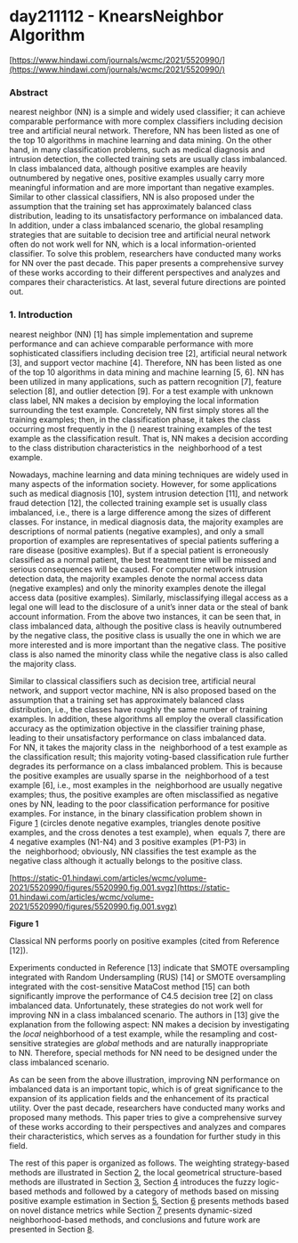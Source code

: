# day211112 - KnearsNeighbor Algorithm

[https://www.hindawi.com/journals/wcmc/2021/5520990/](https://www.hindawi.com/journals/wcmc/2021/5520990/)

### Abstract

nearest neighbor (NN) is a simple and widely used classifier; it can achieve comparable performance with more complex classifiers including decision tree and artificial neural network. Therefore, NN has been listed as one of the top 10 algorithms in machine learning and data mining. On the other hand, in many classification problems, such as medical diagnosis and intrusion detection, the collected training sets are usually class imbalanced. In class imbalanced data, although positive examples are heavily outnumbered by negative ones, positive examples usually carry more meaningful information and are more important than negative examples. Similar to other classical classifiers, NN is also proposed under the assumption that the training set has approximately balanced class distribution, leading to its unsatisfactory performance on imbalanced data. In addition, under a class imbalanced scenario, the global resampling strategies that are suitable to decision tree and artificial neural network often do not work well for NN, which is a local information-oriented classifier. To solve this problem, researchers have conducted many works for NN over the past decade. This paper presents a comprehensive survey of these works according to their different perspectives and analyzes and compares their characteristics. At last, several future directions are pointed out.

### 1. Introduction

nearest neighbor (NN) [1] has simple implementation and supreme performance and can achieve comparable performance with more sophisticated classifiers including decision tree [2], artificial neural network [3], and support vector machine [4]. Therefore, NN has been listed as one of the top 10 algorithms in data mining and machine learning [5, 6]. NN has been utilized in many applications, such as pattern recognition [7], feature selection [8], and outlier detection [9]. For a test example with unknown class label, NN makes a decision by employing the local information surrounding the test example. Concretely, NN first simply stores all the training examples; then, in the classification phase, it takes the class occurring most frequently in the () nearest training examples of the test example as the classification result. That is, NN makes a decision according to the class distribution characteristics in the  neighborhood of a test example.

Nowadays, machine learning and data mining techniques are widely used in many aspects of the information society. However, for some applications such as medical diagnosis [10], system intrusion detection [11], and network fraud detection [12], the collected training example set is usually class imbalanced, i.e., there is a large difference among the sizes of different classes. For instance, in medical diagnosis data, the majority examples are descriptions of normal patients (negative examples), and only a small proportion of examples are representatives of special patients suffering a rare disease (positive examples). But if a special patient is erroneously classified as a normal patient, the best treatment time will be missed and serious consequences will be caused. For computer network intrusion detection data, the majority examples denote the normal access data (negative examples) and only the minority examples denote the illegal access data (positive examples). Similarly, misclassifying illegal access as a legal one will lead to the disclosure of a unit’s inner data or the steal of bank account information. From the above two instances, it can be seen that, in class imbalanced data, although the positive class is heavily outnumbered by the negative class, the positive class is usually the one in which we are more interested and is more important than the negative class. The positive class is also named the minority class while the negative class is also called the majority class.

Similar to classical classifiers such as decision tree, artificial neural network, and support vector machine, NN is also proposed based on the assumption that a training set has approximately balanced class distribution, i.e., the classes have roughly the same number of training examples. In addition, these algorithms all employ the overall classification accuracy as the optimization objective in the classifier training phase, leading to their unsatisfactory performance on class imbalanced data. For NN, it takes the majority class in the  neighborhood of a test example as the classification result; this majority voting-based classification rule further degrades its performance on a class imbalanced problem. This is because the positive examples are usually sparse in the  neighborhood of a test example [6], i.e., most examples in the  neighborhood are usually negative examples; thus, the positive examples are often misclassified as negative ones by NN, leading to the poor classification performance for positive examples. For instance, in the binary classification problem shown in Figure [1](https://www.hindawi.com/journals/wcmc/2021/5520990/fig1/) (circles denote negative examples, triangles denote positive examples, and the cross denotes a test example), when  equals 7, there are 4 negative examples (N1-N4) and 3 positive examples (P1-P3) in the  neighborhood; obviously, NN classifies the test example as the negative class although it actually belongs to the positive class.

[https://static-01.hindawi.com/articles/wcmc/volume-2021/5520990/figures/5520990.fig.001.svgz](https://static-01.hindawi.com/articles/wcmc/volume-2021/5520990/figures/5520990.fig.001.svgz)

**Figure 1**[](https://www.hindawi.com/journals/wcmc/2021/5520990/fig1/)

Classical NN performs poorly on positive examples (cited from Reference [12]).

Experiments conducted in Reference [13] indicate that SMOTE oversampling integrated with Random Undersampling (RUS) [14] or SMOTE oversampling integrated with the cost-sensitive MataCost method [15] can both significantly improve the performance of C4.5 decision tree [2] on class imbalanced data. Unfortunately, these strategies do not work well for improving NN in a class imbalanced scenario. The authors in [13] give the explanation from the following aspect: NN makes a decision by investigating the *local* neighborhood of a test example, while the resampling and cost-sensitive strategies are *global* methods and are naturally inappropriate to NN. Therefore, special methods for NN need to be designed under the class imbalanced scenario.

As can be seen from the above illustration, improving NN performance on imbalanced data is an important topic, which is of great significance to the expansion of its application fields and the enhancement of its practical utility. Over the past decade, researchers have conducted many works and proposed many methods. This paper tries to give a comprehensive survey of these works according to their perspectives and analyzes and compares their characteristics, which serves as a foundation for further study in this field.

The rest of this paper is organized as follows. The weighting strategy-based methods are illustrated in Section [2](https://www.hindawi.com/journals/wcmc/2021/5520990/#methods-based-on-weighting-strategy), the local geometrical structure-based methods are illustrated in Section [3](https://www.hindawi.com/journals/wcmc/2021/5520990/#methods-based-on-local-geometric-structure-of-data), Section [4](https://www.hindawi.com/journals/wcmc/2021/5520990/#fuzzy-logic-based-methods) introduces the fuzzy logic-based methods and followed by a category of methods based on missing positive example estimation in Section [5](https://www.hindawi.com/journals/wcmc/2021/5520990/#methods-based-on-missing-positive-data-estimation), Section [6](https://www.hindawi.com/journals/wcmc/2021/5520990/#novel-distance-metric-based-methods) presents methods based on novel distance metrics while Section [7](https://www.hindawi.com/journals/wcmc/2021/5520990/#methods-based-on-dynamic-sized-neighborhoods) presents dynamic-sized neighborhood-based methods, and conclusions and future work are presented in Section [8](https://www.hindawi.com/journals/wcmc/2021/5520990/#conclusion).